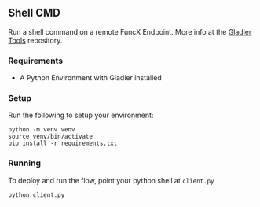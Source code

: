 ## Shell CMD

Run a shell command on a remote FuncX Endpoint. More info at the 
[Gladier Tools](https://gladier.readthedocs.io/en/latest/gladier_tools/index.html)
repository.

### Requirements

* A Python Environment with Gladier installed


### Setup

Run the following to setup your environment:

```
python -m venv venv
source venv/bin/activate
pip install -r requirements.txt
```

### Running

To deploy and run the flow, point your python shell at ``client.py``

```
python client.py
```
